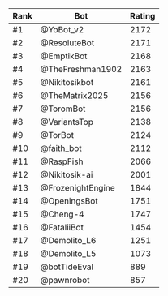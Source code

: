Rank|Bot|Rating
---|---|---
#1|@YoBot_v2|2172
#2|@ResoluteBot|2171
#3|@EmptikBot|2168
#4|@TheFreshman1902|2163
#5|@Nikitosikbot|2161
#6|@TheMatrix2025|2156
#7|@ToromBot|2156
#8|@VariantsTop|2138
#9|@TorBot|2124
#10|@faith_bot|2112
#11|@RaspFish|2066
#12|@Nikitosik-ai|2001
#13|@FrozenightEngine|1844
#14|@OpeningsBot|1751
#15|@Cheng-4|1747
#16|@FataliiBot|1454
#17|@Demolito_L6|1251
#18|@Demolito_L5|1073
#19|@botTideEval|889
#20|@pawnrobot|857
